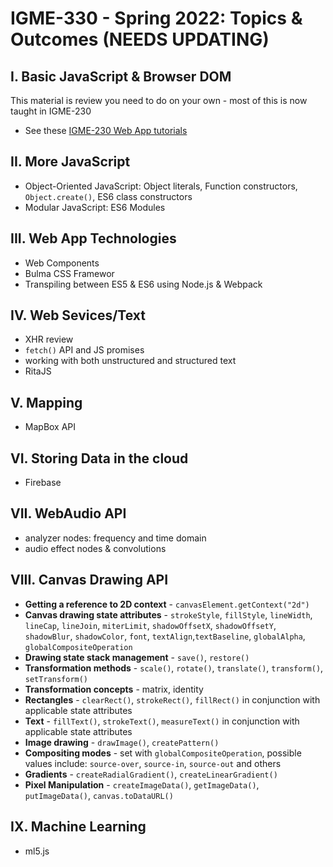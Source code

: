 # IGME-330 - Spring 2022: Topics & Outcomes (NEEDS UPDATING)

## I. Basic JavaScript & Browser DOM
This material is review you need to do on your own - most of this is now taught in IGME-230
- See these [IGME-230 Web App tutorials](https://github.com/tonethar/IGME-230-Master/blob/master/notes/web-apps-0.md#section4)

## II. More JavaScript
- Object-Oriented JavaScript: Object literals, Function constructors, `Object.create()`, ES6 class constructors
- Modular JavaScript: ES6 Modules


## III. Web App Technologies
- Web Components
- Bulma CSS Framewor
- Transpiling between ES5 & ES6 using Node.js & Webpack

## IV. Web Sevices/Text
- XHR review
- `fetch()` API and JS promises
-  working with both unstructured and structured text
- RitaJS

## V. Mapping
- MapBox API

## VI. Storing Data in the cloud
- Firebase

## VII. WebAudio API
- analyzer nodes: frequency and time domain
- audio effect nodes & convolutions

## VIII. Canvas Drawing API
- **Getting a reference to 2D context** - `canvasElement.getContext("2d")`
- **Canvas drawing state attributes** - `strokeStyle`, `fillStyle`, `lineWidth`, `lineCap`, `lineJoin`, `miterLimit`, `shadowOffsetX`, `shadowOffsetY`, `shadowBlur`, `shadowColor`, `font`, `textAlign`,`textBaseline`, `globalAlpha`, `globalCompositeOperation`
- **Drawing state stack management** - `save()`, `restore()`
- **Transformation methods** - `scale()`, `rotate()`, `translate()`, `transform()`, `setTransform()`
- **Transformation concepts** - matrix, identity
- **Rectangles** - `clearRect()`, `strokeRect()`, `fillRect()` in conjunction with applicable state attributes
- **Text** - `fillText()`, `strokeText()`, `measureText()` in conjunction with applicable state attributes
- **Image drawing** - `drawImage()`, `createPattern()`
- **Compositing modes** - set with `globalCompositeOperation`, possible values include: `source-over`, `source-in`, `source-out` and others
- **Gradients** - `createRadialGradient()`, `createLinearGradient()`
- **Pixel Manipulation** - `createImageData()`, `getImageData()`, `putImageData()`, `canvas.toDataURL()`

## IX. Machine Learning
- ml5.js

